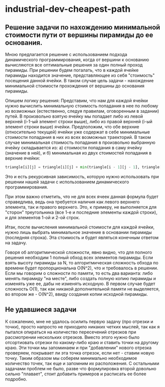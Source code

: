 # industrial-dev-cheapest-path

## Решение задачи по нахождению минимальной стоимости пути от вершины пирамиды до ее основания.
Мною предлагается решение с использованием подхода динамического программирования, когда от вершини к основанию вычисляются все оптимальные решения за один полный проход пирамиды.
При решении будем погалать, что в каждой ячейке пирамиды находится значение, представляющее из себя "стоимость" посещения данной ячейки. В таком случае цель задачи - нахождение минимальной стоимости прохождения от вершины до основания пирамиды.

Опишем логику решения:
Представим, что нам для каждой ячейки нужно вычислить минимальную стоимость попадания в нее по любому из возможных (естественно, следуя правилам, оговоренным в задании) путей. В произвольно взятую ячейку мы попадает либо из левой верхней (i-1-ый элемент строки выше), либо из правой верхней (i-ый элемент строки выше) ячейки. Предположим, что обе верхние (относительно текущей) ячейки уже содержат в себе минимальные стоимости попадания в них из всех возможных траекторий. В таком случае минимальная стоимость попадания в произвольно выбранную ячейку складывается из: а) стоимости попадания в саму ячейку (значение в ней), и б) минимальная из двух стоимостей попадания в верхние ячейки:
```python
triangle[i][j] = triangle[i][j] + min(triangle[i - 1][j - 1], triangle[i - 1][j])
```

Это и есть рекурсивная зависимость, которую нужно использовать при решении нашей задачи с использованием динамического программирования.

При этом важно отметить, что не для всех ячеек данная формула будет справедлива, ведь она требуется наличия как левого верхнего элемента, так и правого верхнего. Это, к примеру, не выполняется для "сторон" треугольника (все 1-е и последние элементы каждой строки), и для элементов 1-ой и 2-ой строк.

Итак, после вычисления минимальной стоимости для каждой ячейки, нужно лишь выбрать минимальное значение в основании пирамиды (последняя строка). Эта стоимость и будет являться конечным ответом на задачу.

Говоря об алгоритмической сложности, явно видно, что для полного решения необходим 1 полный обход всех элементов пирамиды. Если взять высоту пирамиды за N, то алгоритмическая сложность обхода по времени будет пропорциональна O(N^2), что и требовалось в решении. Если мы говорим о сложности по памяти, то есть два варианта: либо менять пирамиду "на месте", либо создать полную копию пирамиды и изменять уже ее, дабы не изменять исходную. В первом случае будет сложность O(1), так как никакой дополнительной памяти не выделяется, во втором же - O(N^2), ввиду создания копии исходной пирамиды.


## Не удавшиеся задачи
К сожалению, мне не удалось осилить первую задачу (про отрезки и точки), просто напросто не приходило никаких четких мыслей, так как я пытался опираться на количество пересечений отрезков при рассмотрении нескольких отрезков. Вместо этого нужно было отсортиовать отрезки по какому-либо краю и ставить точки на другому краю. Эти точки мы запоминаем и при "добавлении" нового отрезка проверяем, покрывает ли эта точка отрезок, если нет - ставим новую точку. Таким образом мы соберем минимально необходимое количество точек, так еще и запомним их расположения.
С остальными задачами проблем не было, разве что формулировка второй довольно сильно "плавает", стоит добавить примеров и расписать ее более подробно.



